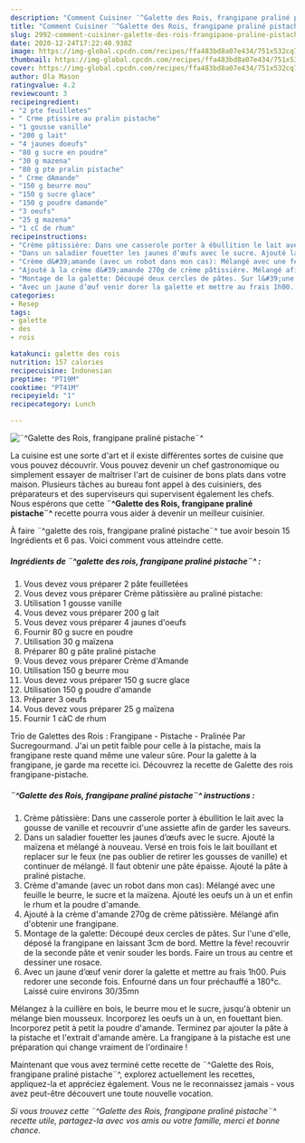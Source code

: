 ```yaml
---
description: "Comment Cuisiner ¨^Galette des Rois, frangipane praliné pistache¨^"
title: "Comment Cuisiner ¨^Galette des Rois, frangipane praliné pistache¨^"
slug: 2992-comment-cuisiner-galette-des-rois-frangipane-praline-pistache
date: 2020-12-24T17:22:40.938Z
image: https://img-global.cpcdn.com/recipes/ffa483bd8a07e434/751x532cq70/galette-des-rois-frangipane-praline-pistache-photo-principale-de-la-recette.jpg
thumbnail: https://img-global.cpcdn.com/recipes/ffa483bd8a07e434/751x532cq70/galette-des-rois-frangipane-praline-pistache-photo-principale-de-la-recette.jpg
cover: https://img-global.cpcdn.com/recipes/ffa483bd8a07e434/751x532cq70/galette-des-rois-frangipane-praline-pistache-photo-principale-de-la-recette.jpg
author: Ola Mason
ratingvalue: 4.2
reviewcount: 3
recipeingredient:
- "2 pte feuilletes"
- " Crme ptissire au pralin pistache"
- "1 gousse vanille"
- "200 g lait"
- "4 jaunes doeufs"
- "80 g sucre en poudre"
- "30 g mazena"
- "80 g pte pralin pistache"
- " Crme dAmande"
- "150 g beurre mou"
- "150 g sucre glace"
- "150 g poudre damande"
- "3 oeufs"
- "25 g mazena"
- "1 cC de rhum"
recipeinstructions:
- "Crème pâtissière: Dans une casserole porter à ébullition le lait avec la gousse de vanille et recouvrir d&#39;une assiette afin de garder les saveurs."
- "Dans un saladier fouetter les jaunes d’œufs avec le sucre. Ajouté la maïzena et mélangé à nouveau. Versé en trois fois le lait bouillant et replacer sur le feux (ne pas oublier de retirer les gousses de vanille) et continuer de mélangé. Il faut obtenir une pâte épaisse. Ajouté la pâte à praliné pistache."
- "Crème d&#39;amande (avec un robot dans mon cas): Mélangé avec une feuille le beurre, le sucre et la maïzena. Ajouté les oeufs un à un et enfin le rhum et la poudre d&#39;amande."
- "Ajouté à la crème d&#39;amande 270g de crème pâtissière. Mélangé afin d&#39;obtenir une frangipane."
- "Montage de la galette: Découpé deux cercles de pâtes. Sur l&#39;une d&#39;elle, déposé la frangipane en laissant 3cm de bord. Mettre la fève! recouvrir de la seconde pâte et venir souder les bords. Faire un trous au centre et dessiner une rosace."
- "Avec un jaune d’œuf venir dorer la galette et mettre au frais 1h00. Puis redorer une seconde fois. Enfourné dans un four préchauffé a 180°c. Laissé cuire environs 30/35mn"
categories:
- Resep
tags:
- galette
- des
- rois

katakunci: galette des rois 
nutrition: 157 calories
recipecuisine: Indonesian
preptime: "PT19M"
cooktime: "PT41M"
recipeyield: "1"
recipecategory: Lunch

---
```



![¨^Galette des Rois, frangipane praliné pistache¨^](https://img-global.cpcdn.com/recipes/ffa483bd8a07e434/751x532cq70/galette-des-rois-frangipane-praline-pistache-photo-principale-de-la-recette.jpg)

La cuisine est une sorte d'art et il existe différentes sortes de cuisine que vous pouvez découvrir. Vous pouvez devenir un chef gastronomique ou simplement essayer de maîtriser l'art de cuisiner de bons plats dans votre maison. Plusieurs tâches au bureau font appel à des cuisiniers, des préparateurs et des superviseurs qui supervisent également les chefs. Nous espérons que cette <strong> ¨^Galette des Rois, frangipane praliné pistache¨^ </strong> recette pourra vous aider à devenir un meilleur cuisinier.

<!--inarticleads1-->

À faire ¨^galette des rois, frangipane praliné pistache¨^ tue avoir besoin 15 Ingrédients et 6 pas. Voici comment vous atteindre cette.

##### Ingrédients de ¨^galette des rois, frangipane praliné pistache¨^ :

1. Vous devez vous préparer 2 pâte feuilletées
1. Vous devez vous préparer  Crème pâtissière au praliné pistache:
1. Utilisation 1 gousse vanille
1. Vous devez vous préparer 200 g lait
1. Vous devez vous préparer 4 jaunes d&#39;oeufs
1. Fournir 80 g sucre en poudre
1. Utilisation 30 g maïzena
1. Préparer 80 g pâte praliné pistache
1. Vous devez vous préparer  Crème d&#39;Amande
1. Utilisation 150 g beurre mou
1. Vous devez vous préparer 150 g sucre glace
1. Utilisation 150 g poudre d&#39;amande
1. Préparer 3 oeufs
1. Vous devez vous préparer 25 g maïzena
1. Fournir 1 càC de rhum


Trio de Galettes des Rois : Frangipane - Pistache - Pralinée Par Sucregourmand. J&#39;ai un petit faible pour celle à la pistache, mais la frangipane reste quand même une valeur sûre. Pour la galette à la frangipane, je garde ma recette ici. Découvrez la recette de Galette des rois frangipane-pistache. 

<!--inarticleads2-->

##### ¨^Galette des Rois, frangipane praliné pistache¨^ instructions :

1. Crème pâtissière: Dans une casserole porter à ébullition le lait avec la gousse de vanille et recouvrir d&#39;une assiette afin de garder les saveurs.
1. Dans un saladier fouetter les jaunes d’œufs avec le sucre. Ajouté la maïzena et mélangé à nouveau. Versé en trois fois le lait bouillant et replacer sur le feux (ne pas oublier de retirer les gousses de vanille) et continuer de mélangé. Il faut obtenir une pâte épaisse. Ajouté la pâte à praliné pistache.
1. Crème d&#39;amande (avec un robot dans mon cas): Mélangé avec une feuille le beurre, le sucre et la maïzena. Ajouté les oeufs un à un et enfin le rhum et la poudre d&#39;amande.
1. Ajouté à la crème d&#39;amande 270g de crème pâtissière. Mélangé afin d&#39;obtenir une frangipane.
1. Montage de la galette: Découpé deux cercles de pâtes. Sur l&#39;une d&#39;elle, déposé la frangipane en laissant 3cm de bord. Mettre la fève! recouvrir de la seconde pâte et venir souder les bords. Faire un trous au centre et dessiner une rosace.
1. Avec un jaune d’œuf venir dorer la galette et mettre au frais 1h00. Puis redorer une seconde fois. Enfourné dans un four préchauffé a 180°c. Laissé cuire environs 30/35mn


Mélangez à la cuillère en bois, le beurre mou et le sucre, jusqu&#39;à obtenir un mélange bien mousseux. Incorporez les oeufs un à un, en fouettant bien. Incorporez petit à petit la poudre d&#39;amande. Terminez par ajouter la pâte à la pistache et l&#39;extrait d&#39;amande amère. La frangipane à la pistache est une préparation qui change vraiment de l&#39;ordinaire ! 

<!--inarticleads1-->

<p>
Maintenant que vous avez terminé cette recette de ¨^Galette des Rois, frangipane praliné pistache¨^, explorez actuellement les recettes, appliquez-la et appréciez également. Vous ne le reconnaissez jamais - vous avez peut-être découvert une toute nouvelle vocation.
</p>

<p>
<i>Si vous trouvez cette ¨^Galette des Rois, frangipane praliné pistache¨^ recette utile, partagez-la avec vos amis ou votre famille, merci et bonne chance.</i>
</p>
